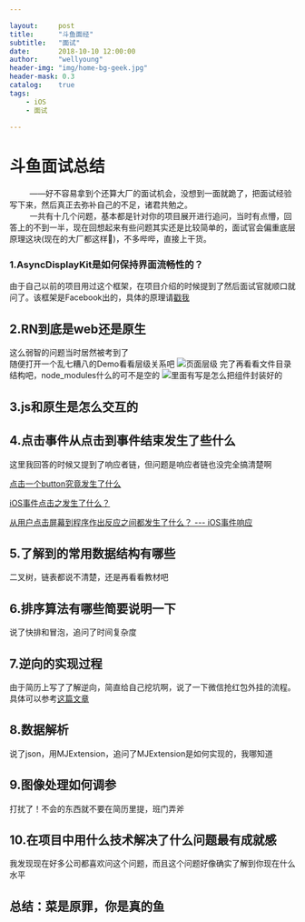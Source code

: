 ```yaml
---

layout:     post
title:      "斗鱼面经"
subtitle:   "面试"
date:       2018-10-10 12:00:00
author:     "wellyoung"
header-img: "img/home-bg-geek.jpg"
header-mask: 0.3
catalog:    true
tags:
    - iOS
    - 面试
    
---
```


# 斗鱼面试总结
&nbsp;&nbsp;&nbsp;&nbsp;&nbsp;&nbsp;&nbsp;&nbsp;&nbsp;——好不容易拿到个还算大厂的面试机会，没想到一面就跪了，把面试经验写下来，然后真正去弥补自己的不足，诸君共勉之。
<br >
    &nbsp;&nbsp;&nbsp;&nbsp;&nbsp;&nbsp;&nbsp;&nbsp;&nbsp;一共有十几个问题，基本都是针对你的项目展开进行追问，当时有点懵，回答上的不到一半，现在回想起来有些问题其实还是比较简单的，面试官会偏重底层原理这块(现在的大厂都这样🐶)，不多哔哔，直接上干货。
### 1.AsyncDisplayKit是如何保持界面流畅性的？
由于自己以前的项目用过这个框架，在项目介绍的时候提到了然后面试官就顺口就问了。该框架是Facebook出的，具体的原理请[戳我](https://www.cnblogs.com/linganxiong/p/5884030.html)

## 2.RN到底是web还是原生
这么弱智的问题当时居然被考到了<br>
随便打开一个乱七糟八的Demo看看层级关系吧
![页面层级](https://upload-images.jianshu.io/upload_images/2484273-08d79a24501e47e9.png?imageMogr2/auto-orient/strip%7CimageView2/2/w/1240)
完了再看看文件目录结构吧，node_modules什么的可不是空的
![里面有写是怎么把组件封装好的](https://upload-images.jianshu.io/upload_images/2484273-5f34b5d6e854f64f.png?imageMogr2/auto-orient/strip%7CimageView2/2/w/1240)

## 3.js和原生是怎么交互的
## 4.点击事件从点击到事件结束发生了些什么
这里我回答的时候又提到了响应者链，但问题是响应者链也没完全搞清楚啊

[点击一个button究竟发生了什么](https://www.jianshu.com/p/3b6347cd01a4)

[iOS事件点击之发生了什么？](https://www.jianshu.com/p/98ed2eaa40ac)

[从用户点击屏幕到程序作出反应之间都发生了什么？ --- iOS事件响应](https://www.jianshu.com/p/6ff87b3ab2cb)

## 5.了解到的常用数据结构有哪些
二叉树，链表都说不清楚，还是再看看教材吧
## 6.排序算法有哪些简要说明一下
说了快排和冒泡，追问了时间复杂度
## 7.逆向的实现过程
由于简历上写了了解逆向，简直给自己挖坑啊，说了一下微信抢红包外挂的流程。具体可以参考[这篇文章](https://www.jianshu.com/p/189afbe3b429)
## 8.数据解析
说了json，用MJExtension，追问了MJExtension是如何实现的，我哪知道
## 9.图像处理如何调参
打扰了！不会的东西就不要在简历里提，班门弄斧
## 10.在项目中用什么技术解决了什么问题最有成就感
我发现现在好多公司都喜欢问这个问题，而且这个问题好像确实了解到你现在什么水平
## 总结：菜是原罪，你是真的鱼



